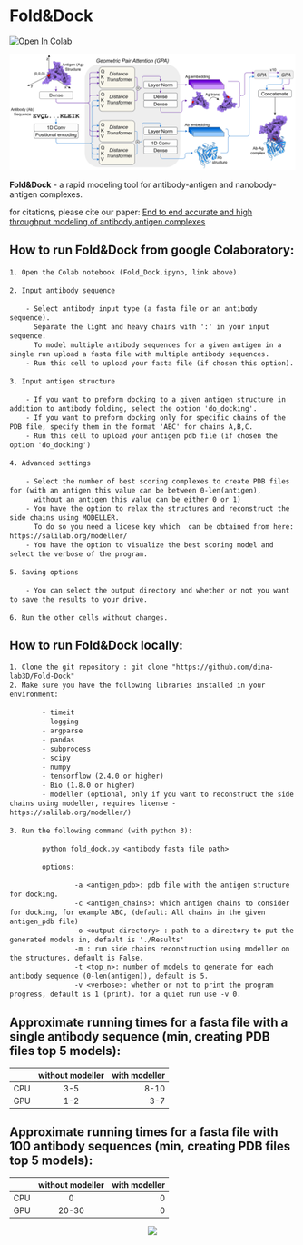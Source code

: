 # Fold&Dock

[![Open In Colab](https://colab.research.google.com/assets/colab-badge.svg)](https://colab.research.google.com/github/dina-lab3D/Fold-Dock/blob/main/Fold_Dock.ipynb)

<p align="center"><img src="https://github.com/dina-lab3D/Fold-Dock/blob/main/Images/FoldDock_architecture.png" width="900" /></p>

**Fold&Dock** - a rapid modeling tool for antibody-antigen and nanobody-antigen complexes. 

for citations, please cite our paper: [End to end accurate and high throughput modeling of antibody antigen complexes](https://www.mlsb.io/papers_2022/End_to_end_accurate_and_high_throughput_modeling_of_antibody_antigen_complexes.pdf)



## How to run Fold&Dock from google Colaboratory:

    1. Open the Colab notebook (Fold_Dock.ipynb, link above).
    
    2. Input antibody sequence
    
        - Select antibody input type (a fasta file or an antibody sequence). 
          Separate the light and heavy chains with ':' in your input sequence.
          To model multiple antibody sequences for a given antigen in a single run upload a fasta file with multiple antibody sequences.
        - Run this cell to upload your fasta file (if chosen this option).
          
    3. Input antigen structure
    
        - If you want to preform docking to a given antigen structure in addition to antibody folding, select the option 'do_docking'.
        - If you want to preform docking only for specific chains of the PDB file, specify them in the format 'ABC' for chains A,B,C.
        - Run this cell to upload your antigen pdb file (if chosen the option 'do_docking')
        
    4. Advanced settings
    
        - Select the number of best scoring complexes to create PDB files for (with an antigen this value can be between 0-len(antigen), 
          without an antigen this value can be either 0 or 1)
        - You have the option to relax the structures and reconstruct the side chains using MODELLER. 
          To do so you need a licese key which  can be obtained from here: https://salilab.org/modeller/
        - You have the option to visualize the best scoring model and select the verbose of the program.
        
    5. Saving options
    
        - You can select the output directory and whether or not you want to save the results to your drive.
        
    6. Run the other cells without changes.


## How to run Fold&Dock locally:

    1. Clone the git repository : git clone "https://github.com/dina-lab3D/Fold-Dock"
    2. Make sure you have the following libraries installed in your environment:
    
            - timeit
            - logging
            - argparse
            - pandas
            - subprocess
            - scipy
            - numpy
            - tensorflow (2.4.0 or higher)
            - Bio (1.8.0 or higher)
            - modeller (optional, only if you want to reconstruct the side chains using modeller, requires license - https://salilab.org/modeller/)

    3. Run the following command (with python 3):

            python fold_dock.py <antibody fasta file path>

            options:

                    -a <antigen_pdb>: pdb file with the antigen structure for docking.
                    -c <antigen_chains>: which antigen chains to consider for docking, for example ABC, (default: All chains in the given antigen_pdb file)
                    -o <output directory> : path to a directory to put the generated models in, default is './Results'
                    -m : run side chains reconstruction using modeller on the structures, default is False. 
                    -t <top_n>: number of models to generate for each antibody sequence (0-len(antigen)), default is 5.
                    -v <verbose>: whether or not to print the program progress, default is 1 (print). for a quiet run use -v 0.
                    

## Approximate running times for a fasta file with a single antibody sequence (min, creating PDB files top 5 models): 

|               | without modeller | with modeller  |
| ------------- |:----------------:| --------------:|
| CPU           |      3-5         |      8-10      |
| GPU           |      1-2         |      3-7       |

## Approximate running times for a fasta file with 100 antibody sequences (min, creating PDB files top 5 models): 

|               | without modeller | with modeller  |
| ------------- |:----------------:| --------------:|
| CPU           | 0                |      0         |
| GPU           | 20-30            |   0            |


<p align="center"><img src="https://github.com/dina-lab3D/Fold-Dock/blob/main/Images/FoldDock_movie.gif" width="700" /></p>


